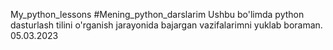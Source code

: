My_python_lessons 
#Mening_python_darslarim
Ushbu bo'limda python dasturlash tilini o'rganish jarayonida bajargan vazifalarimni yuklab boraman.
05.03.2023
